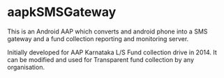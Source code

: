 aapkSMSGateway
==============
This is an Android AAP which converts and android phone into a SMS gateway and a fund collection reporting and monitoring server.

Initially developed for AAP Karnataka L/S Fund collection drive in 2014. It can be modified and used for Transparent fund collection by any organisation.
